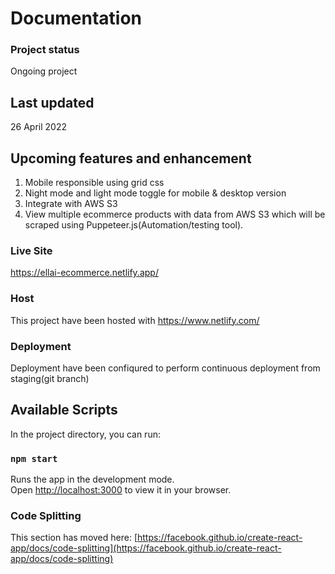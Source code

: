 # Documentation

### Project status
Ongoing project

## Last updated
26 April 2022 

## Upcoming features and enhancement
1. Mobile responsible using grid css
2. Night mode and light mode toggle for mobile & desktop version
3. Integrate with AWS S3 
4. View multiple ecommerce products with data from AWS S3 which will be scraped using Puppeteer.js(Automation/testing tool). 

### Live Site
https://ellai-ecommerce.netlify.app/

### Host

This project have been hosted with https://www.netlify.com/

### Deployment

Deployment have been confiqured to perform continuous deployment from staging(git branch)


## Available Scripts

In the project directory, you can run:

### `npm start`

Runs the app in the development mode.\
Open [http://localhost:3000](http://localhost:3000) to view it in your browser.


### Code Splitting

This section has moved here: [https://facebook.github.io/create-react-app/docs/code-splitting](https://facebook.github.io/create-react-app/docs/code-splitting)


